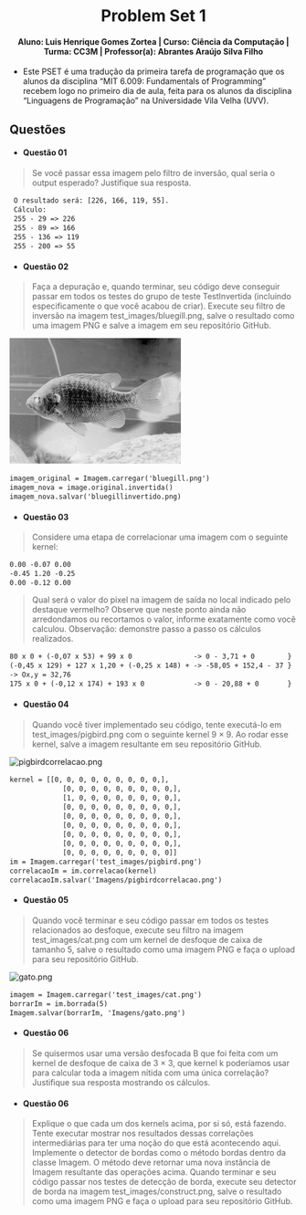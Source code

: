 <div align="center">
 
  # Problem Set 1
  #### Aluno: Luis Henrique Gomes Zortea | Curso: Ciência da Computação | Turma: CC3M | Professor(a): Abrantes Araújo Silva Filho 
</div> 

- Este PSET é uma tradução da primeira tarefa de programação que os alunos da disciplina “MIT 6.009: Fundamentals of Programming” recebem logo no primeiro dia de aula, feita para os alunos da disciplina “Linguagens de Programação” na Universidade Vila Velha (UVV).

## Questões
- #### Questão 01 
> Se você passar essa imagem pelo filtro de inversão, qual seria o output esperado? Justifique sua resposta.
~~~
 O resultado será: [226, 166, 119, 55].
 Cálculo:
 255 - 29 => 226
 255 - 89 => 166
 255 - 136 => 119
 255 - 200 => 55
~~~
- #### Questão 02
> Faça a depuração e, quando terminar, seu código deve conseguir passar em todos os testes do grupo de teste TestInvertida (incluindo especificamente o que você acabou de criar). Execute seu filtro de inversão na imagem test_images/bluegill.png, salve o resultado como uma imagem PNG e salve a imagem em seu repositório GitHub.

![bluegillinvertido.png](https://github.com/LuisHZortea/uvv_lp_cc3m/blob/main/Imagens/bluegillinvertido.png) 
~~~
imagem_original = Imagem.carregar('bluegill.png')
imagem_nova = image.original.invertida()
imagem_nova.salvar('bluegillinvertido.png)
~~~

- #### Questão 03
> Considere uma etapa de correlacionar uma imagem com o seguinte kernel:
~~~~
0.00 -0.07 0.00
-0.45 1.20 -0.25
0.00 -0.12 0.00
~~~~
>Qual será o valor do pixel na imagem de saída no local indicado pelo destaque vermelho? Observe que neste ponto ainda não arredondamos ou recortamos o valor, informe exatamente como você calculou. Observação: demonstre passo a passo os cálculos realizados.
~~~
80 x 0 + (-0,07 x 53) + 99 x 0               -> 0 - 3,71 + 0        }
(-0,45 x 129) + 127 x 1,20 + (-0,25 x 148) + -> -58,05 + 152,4 - 37 } -> Ox,y = 32,76
175 x 0 + (-0,12 x 174) + 193 x 0            -> 0 - 20,88 + 0       }
~~~~

- #### Questão 04
> Quando você tiver implementado seu código, tente executá-lo em test_images/pigbird.png com o seguinte kernel 9 × 9. Ao rodar esse kernel, salve a imagem resultante em seu repositório GitHub.

![pigbirdcorrelacao.png](https://github.com/LuisHZortea/uvv_lp_cc3m/blob/main/Imagens/pigbirdcorrelacao.png)

~~~
kernel = [[0, 0, 0, 0, 0, 0, 0, 0, 0,],
             [0, 0, 0, 0, 0, 0, 0, 0, 0,],
             [1, 0, 0, 0, 0, 0, 0, 0, 0,],
             [0, 0, 0, 0, 0, 0, 0, 0, 0,],
             [0, 0, 0, 0, 0, 0, 0, 0, 0,],
             [0, 0, 0, 0, 0, 0, 0, 0, 0,],
             [0, 0, 0, 0, 0, 0, 0, 0, 0,],
             [0, 0, 0, 0, 0, 0, 0, 0, 0,],
             [0, 0, 0, 0, 0, 0, 0, 0, 0]]
im = Imagem.carregar('test_images/pigbird.png')
correlacaoIm = im.correlacao(kernel)
correlacaoIm.salvar('Imagens/pigbirdcorrelacao.png')
 ~~~~

- #### Questão 05
> Quando você terminar e seu código passar em todos os testes relacionados ao desfoque, execute seu filtro na imagem test_images/cat.png com um kernel de desfoque de caixa de tamanho 5, salve o resultado como uma imagem PNG e faça o upload para seu repositório GitHub.

![gato.png](https://github.com/LuisHZortea/uvv_lp_cc3m/blob/main/Imagens/gato.png)

~~~
imagem = Imagem.carregar('test_images/cat.png')
borrarIm = im.borrada(5)
Imagem.salvar(borrarIm, 'Imagens/gato.png')
~~~~

- #### Questão 06
> Se quisermos usar uma versão desfocada B que foi feita com um kernel de desfoque de caixa de 3 × 3, que kernel k poderíamos usar para calcular toda a imagem nítida com uma única correlação? Justifique sua resposta mostrando os cálculos.

- #### Questão 06
> Explique o que cada um dos kernels acima, por si só, está fazendo. Tente executar mostrar nos resultados dessas correlações intermediárias para ter uma noção do que está acontecendo aqui. Implemente o detector de bordas como o método bordas dentro da classe Imagem. O método deve retornar uma nova instância de Imagem resultante das operações acima. Quando terminar e seu código passar nos testes de detecção de borda, execute seu detector de borda na imagem test_images/construct.png, salve o resultado como uma imagem PNG e faça o upload para seu repositório GitHub.

